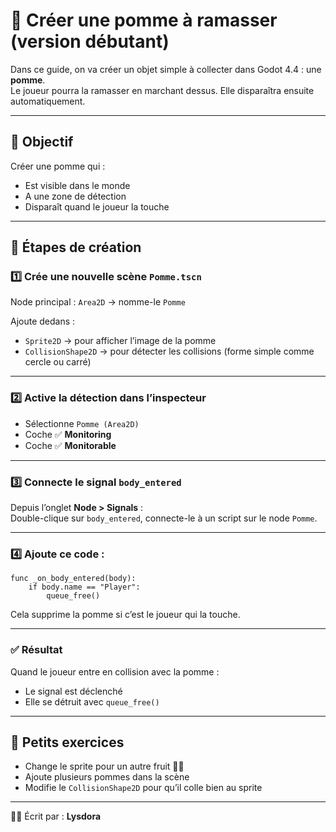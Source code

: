 # 🍏 Créer une pomme à ramasser (version débutant)

Dans ce guide, on va créer un objet simple à collecter dans Godot 4.4 : une **pomme**.  
Le joueur pourra la ramasser en marchant dessus. Elle disparaîtra ensuite automatiquement.

---

## 🎯 Objectif

Créer une pomme qui :
- Est visible dans le monde
- A une zone de détection
- Disparaît quand le joueur la touche

---

## 🧱 Étapes de création

### 1️⃣ Crée une nouvelle scène `Pomme.tscn`

Node principal : `Area2D` → nomme-le `Pomme`

Ajoute dedans :
- `Sprite2D` → pour afficher l’image de la pomme
- `CollisionShape2D` → pour détecter les collisions (forme simple comme cercle ou carré)

---

### 2️⃣ Active la détection dans l’inspecteur

- Sélectionne `Pomme (Area2D)`
- Coche ✅ **Monitoring**
- Coche ✅ **Monitorable**

---

### 3️⃣ Connecte le signal `body_entered`

Depuis l’onglet **Node > Signals** :  
Double-clique sur `body_entered`, connecte-le à un script sur le node `Pomme`.

---

### 4️⃣ Ajoute ce code :

```gdscript
func _on_body_entered(body):
	if body.name == "Player":
		queue_free()
```

Cela supprime la pomme si c’est le joueur qui la touche.

---

### ✅ Résultat

Quand le joueur entre en collision avec la pomme :
- Le signal est déclenché
- Elle se détruit avec `queue_free()`

---

## 🧪 Petits exercices

- Change le sprite pour un autre fruit 🍌🍇
- Ajoute plusieurs pommes dans la scène
- Modifie le `CollisionShape2D` pour qu’il colle bien au sprite

---

👩‍💻 Écrit par : **Lysdora**  

